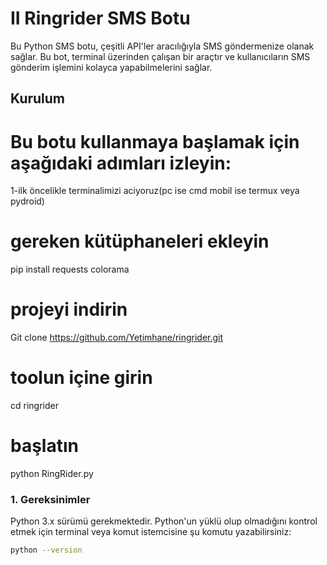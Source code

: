 # II Ringrider SMS Botu

Bu Python SMS botu, çeşitli API'ler aracılığıyla SMS göndermenize olanak sağlar. Bu bot, terminal üzerinden çalışan bir araçtır ve kullanıcıların SMS gönderim işlemini kolayca yapabilmelerini sağlar.

## Kurulum

# Bu botu kullanmaya başlamak için aşağıdaki adımları izleyin:
1-ilk öncelikle terminalimizi aciyoruz(pc ise cmd mobil ise termux veya pydroid)
# gereken kütüphaneleri ekleyin
pip install requests colorama 
# projeyi indirin 
Git clone https://github.com/Yetimhane/ringrider.git 
# toolun içine girin
cd ringrider
# başlatın
python RingRider.py 
### 1. Gereksinimler
Python 3.x sürümü gerekmektedir. Python'un yüklü olup olmadığını kontrol etmek için terminal veya komut istemcisine şu komutu yazabilirsiniz:

```bash
python --version

